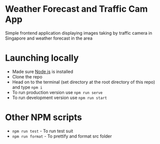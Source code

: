 # Weather Forecast and Traffic Cam App

Simple frontend application displaying images taking by traffic camera in Singapore and weather forecast in the area 

# Launching locally

* Made sure [Node,js](https://nodejs.org/en/download/) is installed
* Clone the repo
* Head on to the terminal (set directory at the root directory of this repo) and type ```npm i```
* To run production version use ```npm run serve```
* To run development version use ```npm run start```


# Other NPM scripts

* ```npm run test``` - To run test suit
* ```npm run format``` -  To prettify and format src folder

